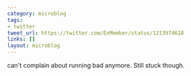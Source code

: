 ```yaml
---
category: microblog
tags:
- twitter
tweet_url: https://twitter.com/ExMember/status/1213974618
links: []
layout: microblog
---
```

can't complain about running bad anymore. Still stuck though.
